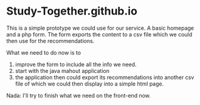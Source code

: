 # Study-Together.github.io

This is a simple prototype we could use for our service. A basic homepage and a php form.
The form exports the content to a csv file which we could then use for the recommendations.

What we need to do now is to 
1. improve the form to include all the info we need.
2. start with the java mahout application
3. the application then could export its recommendations into another csv file of which we could then display into a simple html page.

Nada:
I'll try to finish what we need on the front-end now.